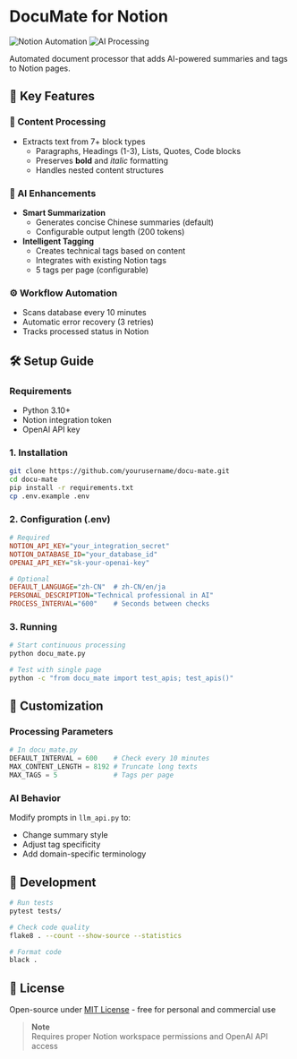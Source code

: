 # DocuMate for Notion

![Notion Automation](https://img.shields.io/badge/Platform-Notion%20API-blueviolet)
![AI Processing](https://img.shields.io/badge/Powered%20By-OpenAI-green)

Automated document processor that adds AI-powered summaries and tags to Notion pages.

## 🚀 Key Features

### 📑 Content Processing
- Extracts text from 7+ block types 
  - Paragraphs, Headings (1-3), Lists, Quotes, Code blocks
  - Preserves **bold** and *italic* formatting
  - Handles nested content structures

### 🤖 AI Enhancements
- **Smart Summarization**
  - Generates concise Chinese summaries (default)
  - Configurable output length (200 tokens)
- **Intelligent Tagging**
  - Creates technical tags based on content
  - Integrates with existing Notion tags
  - 5 tags per page (configurable)

### ⚙️ Workflow Automation
- Scans database every 10 minutes
- Automatic error recovery (3 retries)
- Tracks processed status in Notion

## 🛠️ Setup Guide

### Requirements
- Python 3.10+
- Notion integration token
- OpenAI API key

### 1. Installation
```bash
git clone https://github.com/yourusername/docu-mate.git
cd docu-mate
pip install -r requirements.txt
cp .env.example .env
```

### 2. Configuration (.env)
```ini
# Required
NOTION_API_KEY="your_integration_secret"
NOTION_DATABASE_ID="your_database_id"
OPENAI_API_KEY="sk-your-openai-key"

# Optional
DEFAULT_LANGUAGE="zh-CN"  # zh-CN/en/ja
PERSONAL_DESCRIPTION="Technical professional in AI"
PROCESS_INTERVAL="600"    # Seconds between checks
```

### 3. Running
```bash
# Start continuous processing
python docu_mate.py

# Test with single page
python -c "from docu_mate import test_apis; test_apis()"
```

## 🔧 Customization

### Processing Parameters
```python
# In docu_mate.py
DEFAULT_INTERVAL = 600    # Check every 10 minutes
MAX_CONTENT_LENGTH = 8192 # Truncate long texts
MAX_TAGS = 5              # Tags per page
```

### AI Behavior
Modify prompts in `llm_api.py` to:
- Change summary style
- Adjust tag specificity
- Add domain-specific terminology

## 🧪 Development

```bash
# Run tests
pytest tests/

# Check code quality
flake8 . --count --show-source --statistics

# Format code
black .
```

## 📜 License
Open-source under [MIT License](LICENSE) - free for personal and commercial use

> **Note**  
> Requires proper Notion workspace permissions and OpenAI API access

